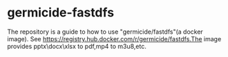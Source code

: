 # germicide-fastdfs
The repository is a guide to how to use "germicide/fastdfs"(a docker image). See https://registry.hub.docker.com/r/germicide/fastdfs.The image provides pptx\docx\xlsx to pdf,mp4 to m3u8,etc.
